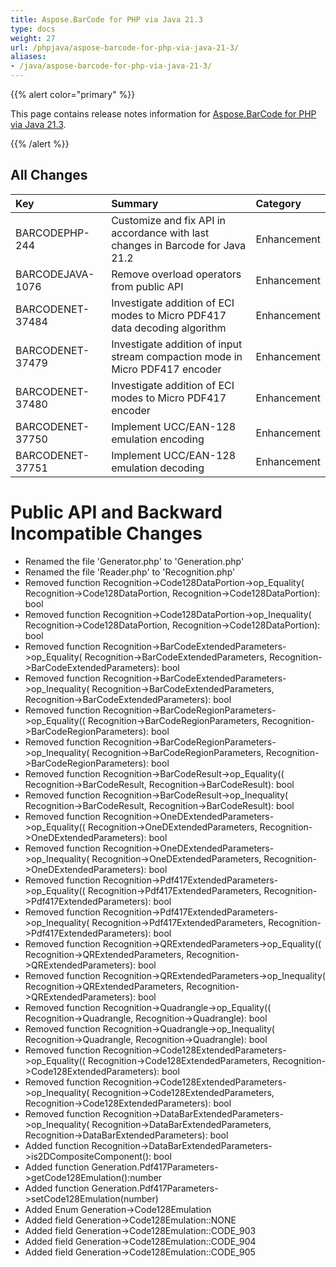 ```yaml
---
title: Aspose.BarCode for PHP via Java 21.3
type: docs
weight: 27
url: /phpjava/aspose-barcode-for-php-via-java-21-3/
aliases:
- /java/aspose-barcode-for-php-via-java-21-3/
---
```


{{% alert color="primary" %}} 

This page contains release notes information for [Aspose.BarCode for PHP via Java 21.3](https://downloads.aspose.com/barcode/php/new-releases/aspose.barcode-for-php-via-java-21.3/).

{{% /alert %}} 
## **All Changes**

|**Key**|**Summary**|**Category**|
| :- | :- | :- |
|BARCODEPHP-244 | Customize and fix API in accordance with last changes in Barcode for Java 21.2|Enhancement|
|BARCODEJAVA-1076 | Remove overload operators from public API|Enhancement|
|BARCODENET-37484|Investigate addition of ECI modes to Micro PDF417 data decoding algorithm|Enhancement|
|BARCODENET-37479|Investigate addition of input stream compaction mode in Micro PDF417 encoder|Enhancement|
|BARCODENET-37480|Investigate addition of ECI modes to Micro PDF417 encoder|Enhancement|
|BARCODENET-37750|Implement UCC/EAN-128 emulation encoding|Enhancement|
|BARCODENET-37751|Implement UCC/EAN-128 emulation decoding|Enhancement|

# **Public API and Backward Incompatible Changes**
- Renamed the file 'Generator.php' to 'Generation.php'
- Renamed the file 'Reader.php' to 'Recognition.php'
- Removed function Recognition->Code128DataPortion->op_Equality( Recognition->Code128DataPortion, Recognition->Code128DataPortion): bool
- Removed function Recognition->Code128DataPortion->op_Inequality( Recognition->Code128DataPortion, Recognition->Code128DataPortion): bool
- Removed function Recognition->BarCodeExtendedParameters->op_Equality( Recognition->BarCodeExtendedParameters, Recognition->BarCodeExtendedParameters): bool
- Removed function Recognition->BarCodeExtendedParameters->op_Inequality( Recognition->BarCodeExtendedParameters, Recognition->BarCodeExtendedParameters): bool
- Removed function Recognition->BarCodeRegionParameters->op_Equality(( Recognition->BarCodeRegionParameters, Recognition->BarCodeRegionParameters): bool
- Removed function Recognition->BarCodeRegionParameters->op_Inequality( Recognition->BarCodeRegionParameters, Recognition->BarCodeRegionParameters): bool
- Removed function Recognition->BarCodeResult->op_Equality(( Recognition->BarCodeResult, Recognition->BarCodeResult): bool
- Removed function Recognition->BarCodeResult->op_Inequality( Recognition->BarCodeResult, Recognition->BarCodeResult): bool
- Removed function Recognition->OneDExtendedParameters->op_Equality(( Recognition->OneDExtendedParameters, Recognition->OneDExtendedParameters): bool
- Removed function Recognition->OneDExtendedParameters->op_Inequality( Recognition->OneDExtendedParameters, Recognition->OneDExtendedParameters): bool
- Removed function Recognition->Pdf417ExtendedParameters->op_Equality(( Recognition->Pdf417ExtendedParameters, Recognition->Pdf417ExtendedParameters): bool
- Removed function Recognition->Pdf417ExtendedParameters->op_Inequality( Recognition->Pdf417ExtendedParameters, Recognition->Pdf417ExtendedParameters): bool
- Removed function Recognition->QRExtendedParameters->op_Equality(( Recognition->QRExtendedParameters, Recognition->QRExtendedParameters): bool
- Removed function Recognition->QRExtendedParameters->op_Inequality( Recognition->QRExtendedParameters, Recognition->QRExtendedParameters): bool
- Removed function Recognition->Quadrangle->op_Equality(( Recognition->Quadrangle, Recognition->Quadrangle): bool
- Removed function Recognition->Quadrangle->op_Inequality( Recognition->Quadrangle, Recognition->Quadrangle): bool
- Removed function Recognition->Code128ExtendedParameters->op_Equality(( Recognition->Code128ExtendedParameters, Recognition->Code128ExtendedParameters): bool
- Removed function Recognition->Code128ExtendedParameters->op_Inequality( Recognition->Code128ExtendedParameters, Recognition->Code128ExtendedParameters): bool
- Removed function Recognition->DataBarExtendedParameters->op_Inequality( Recognition->DataBarExtendedParameters, Recognition->DataBarExtendedParameters): bool
- Added function Recognition->DataBarExtendedParameters->is2DCompositeComponent(): bool
- Added function Generation.Pdf417Parameters->getCode128Emulation():number
- Added function Generation.Pdf417Parameters->setCode128Emulation(number)
- Added Enum Generation->Code128Emulation
- Added field Generation->Code128Emulation::NONE
- Added field Generation->Code128Emulation::CODE_903
- Added field Generation->Code128Emulation::CODE_904
- Added field Generation->Code128Emulation::CODE_905
